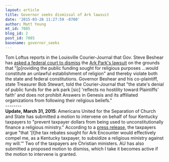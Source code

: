 ```yaml
---
layout: article
title: Governor seeks dismissal of Ark lawsuit
date: '2015-03-28 11:27:59 -0700'
author: Matt Young
mt_id: 7085
blog_id: 2
post_id: 7085
basename: governor_seeks
---
```

Tom Loftus reports in the Louisville Courier-Journal that Gov. Steve Beshear has [asked a federal court to dismiss](http://www.courier-journal.com/story/news/politics/2015/03/27/beshear-asks-dismissal-ark-case/70571974/) the [Ark Park's lawsuit](http://pandasthumb.org/archives/2015/01/ark-park-will-s.html) on the grounds that "\[p\]roviding the public funding sought for religious purposes ...would constitute an unlawful establishment of religion" and thereby violate both the state and federal constitutions. Governor Beshear and his co-plaintiff, state Treasurer Bob Stewart, told the Courier-Journal that "the state's denial of public funds for the ark park \[sic\] 'reflects no hostility toward Plaintiffs' faith' and does not prohibit Answers in Genesis and its affiliated organizations from following their religious beliefs." <br />
--------<br />
**Update, March 31, 2015**: Americans United for the Separation of Church and State has submitted a motion to intervene on behalf of four Kentucky taxpayers to "prevent taxpayer dollars from being used to unconstitutionally finance a religious ministry." According to a [press release](https://www.au.org/media/press-releases/americans-united-seeks-to-intervene-in-ark-park-tax-incentive-lawsuit), the taxpayers argue "that '\[t\]he tax rebates sought for Ark Encounter would effectively compel me, as a Kentucky taxpayer, to subsidize a religious ministry against my will.'" Two of the taxpayers are Christian ministers. AU has also submitted a proposed motion to dismiss, which I take it becomes active if the motion to intervene is granted.
